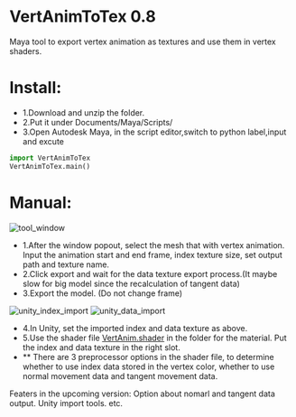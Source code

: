 # VertAnimToTex 0.8
Maya tool to export vertex animation as textures and use them in vertex shaders.

# Install:

 * 1.Download and unzip the folder.
 * 2.Put it under Documents/Maya/Scripts/
 * 3.Open Autodesk Maya, in the script editor,switch to python label,input and excute
 
```python
import VertAnimToTex
VertAnimToTex.main()
```
# Manual:

![tool_window](https://cloud.githubusercontent.com/assets/5509512/23100104/89769834-f62c-11e6-97b0-79a7f5f2a186.PNG)
 
 * 1.After the window popout, select the mesh that with vertex animation. Input the animation start and end frame, 
   index texture size, set output path and texture name.
 * 2.Click export and wait for the data texture export process.(It maybe slow for big model since the recalculation of tangent data)
 * 3.Export the model. (Do not change frame)

![unity_index_import](https://cloud.githubusercontent.com/assets/5509512/23100103/8974257c-f62c-11e6-9754-9c6fc24af0e9.PNG)
![unity_data_import](https://cloud.githubusercontent.com/assets/5509512/23100102/896f8026-f62c-11e6-81e3-15d21fdcd66f.PNG)

* 4.In Unity, set the imported index and data texture as above.
* 5.Use the shader file [VertAnim.shader](https://github.com/ZGeng/VertAnimToTex/blob/master/VertAnim.shader) in the folder for the material. Put the index and data texture in the right slot.
* ** There are 3 preprocessor options in the shader file, to determine whether to use index data stored in the vertex color, 
    whether to use normal movement data and tangent movement data.

Featers in the upcoming version: Option about nomarl and tangent data output. Unity import tools. etc.

